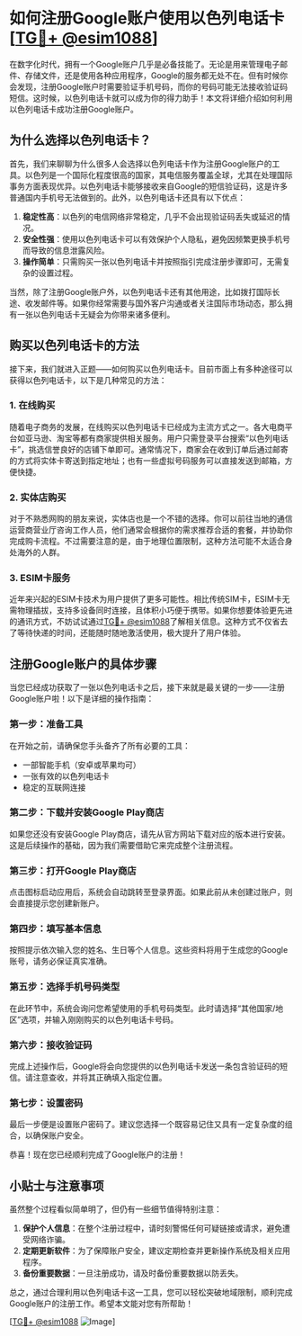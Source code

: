 # 如何注册Google账户使用以色列电话卡 [[TG💪+ @esim1088](https://t.me/s/esim1088)]

在数字化时代，拥有一个Google账户几乎是必备技能了。无论是用来管理电子邮件、存储文件，还是使用各种应用程序，Google的服务都无处不在。但有时候你会发现，注册Google账户时需要验证手机号码，而你的号码可能无法接收验证码短信。这时候，以色列电话卡就可以成为你的得力助手！本文将详细介绍如何利用以色列电话卡成功注册Google账户。

## 为什么选择以色列电话卡？

首先，我们来聊聊为什么很多人会选择以色列电话卡作为注册Google账户的工具。以色列是一个国际化程度很高的国家，其电信服务覆盖全球，尤其在处理国际事务方面表现优异。以色列电话卡能够接收来自Google的短信验证码，这是许多普通国内手机号无法做到的。此外，以色列电话卡还具有以下优点：

1. **稳定性高**：以色列的电信网络非常稳定，几乎不会出现验证码丢失或延迟的情况。
2. **安全性强**：使用以色列电话卡可以有效保护个人隐私，避免因频繁更换手机号而导致的信息泄露风险。
3. **操作简单**：只需购买一张以色列电话卡并按照指引完成注册步骤即可，无需复杂的设置过程。

当然，除了注册Google账户外，以色列电话卡还有其他用途，比如拨打国际长途、收发邮件等。如果你经常需要与国外客户沟通或者关注国际市场动态，那么拥有一张以色列电话卡无疑会为你带来诸多便利。

## 购买以色列电话卡的方法

接下来，我们就进入正题——如何购买以色列电话卡。目前市面上有多种途径可以获得以色列电话卡，以下是几种常见的方法：

### 1. 在线购买

随着电子商务的发展，在线购买以色列电话卡已经成为主流方式之一。各大电商平台如亚马逊、淘宝等都有商家提供相关服务。用户只需登录平台搜索“以色列电话卡”，挑选信誉良好的店铺下单即可。通常情况下，商家会在收到订单后通过邮寄的方式将实体卡寄送到指定地址；也有一些虚拟号码服务可以直接发送到邮箱，方便快捷。

### 2. 实体店购买

对于不熟悉网购的朋友来说，实体店也是一个不错的选择。你可以前往当地的通信运营商营业厅咨询工作人员，他们通常会根据你的需求推荐合适的套餐，并协助你完成购卡流程。不过需要注意的是，由于地理位置限制，这种方法可能不太适合身处海外的人群。

### 3. ESIM卡服务

近年来兴起的ESIM卡技术为用户提供了更多可能性。相比传统SIM卡，ESIM卡无需物理插拔，支持多设备同时连接，且体积小巧便于携带。如果你想要体验更先进的通讯方式，不妨试试通过[TG💪+ @esim1088](https://t.me/s/esim1088)了解相关信息。这种方式不仅省去了等待快递的时间，还能随时随地激活使用，极大提升了用户体验。

## 注册Google账户的具体步骤

当您已经成功获取了一张以色列电话卡之后，接下来就是最关键的一步——注册Google账户啦！以下是详细的操作指南：

### 第一步：准备工具

在开始之前，请确保您手头备齐了所有必要的工具：
- 一部智能手机（安卓或苹果均可）
- 一张有效的以色列电话卡
- 稳定的互联网连接

### 第二步：下载并安装Google Play商店

如果您还没有安装Google Play商店，请先从官方网站下载对应的版本进行安装。这是后续操作的基础，因为我们需要借助它来完成整个注册流程。

### 第三步：打开Google Play商店

点击图标启动应用后，系统会自动跳转至登录界面。如果此前从未创建过账户，则会直接提示您创建新账户。

### 第四步：填写基本信息

按照提示依次输入您的姓名、生日等个人信息。这些资料将用于生成您的Google账号，请务必保证真实准确。

### 第五步：选择手机号码类型

在此环节中，系统会询问您希望使用的手机号码类型。此时请选择“其他国家/地区”选项，并输入刚刚购买的以色列电话卡号码。

### 第六步：接收验证码

完成上述操作后，Google将会向您提供的以色列电话卡发送一条包含验证码的短信。请注意查收，并将其正确填入指定位置。

### 第七步：设置密码

最后一步便是设置账户密码了。建议您选择一个既容易记住又具有一定复杂度的组合，以确保账户安全。

恭喜！现在您已经顺利完成了Google账户的注册！

## 小贴士与注意事项

虽然整个过程看似简单明了，但仍有一些细节值得特别注意：

1. **保护个人信息**：在整个注册过程中，请时刻警惕任何可疑链接或请求，避免遭受网络诈骗。
2. **定期更新软件**：为了保障账户安全，建议定期检查并更新操作系统及相关应用程序。
3. **备份重要数据**：一旦注册成功，请及时备份重要数据以防丢失。

总之，通过合理利用以色列电话卡这一工具，您可以轻松突破地域限制，顺利完成Google账户的注册工作。希望本文能对您有所帮助！

[[TG💪+ @esim1088](https://t.me/s/esim1088) ![Image](https://i.postimg.cc/4NQfJmqS/Snipaste-2025-05-13-00-14-12.png)]